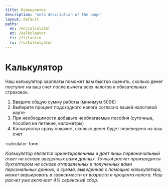 ```yaml
---
title: Калькулятор
description: 'meta description of the page'
layout: default
paths:
  en: /en/calculator
  et: /kalkulaator
  fi: /fi/laskin
  ru: /ru/kalkulyator
---
```


# Калькулятор

Наш калькулятор зарплаты поможет вам быстро оценить, сколько денег поступит на ваш счет после вычета всех налогов и обязательных страховок.

1. Введите общую сумму работы (минимум 500€)
2. Выберите процент подоходного налога согласно вашей налоговой карте
3. При необходимости добавьте необлагаемые пособия (суточные, пособия на питание, километры)
4. Калькулятор сразу покажет, сколько денег будет переведено на ваш счет

:calculator-form

*Калькулятор является ориентировочным и дает лишь первоначальный ответ на основе введенных вами данных. Точный расчет производится бухгалтером на основе отправленных и полученных вами персональных данных, а сумма, выведенная с помощью калькулятора, может варьировать в зависимости от возраста и процента налога. Наш расчет уже включает 4% сервисный сбор.*
